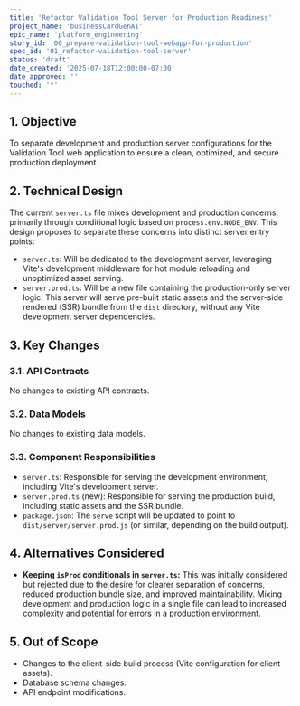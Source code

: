 ```yaml
---
title: 'Refactor Validation Tool Server for Production Readiness'
project_name: 'businessCardGenAI'
epic_name: 'platform_engineering'
story_id: '00_prepare-validation-tool-webapp-for-production'
spec_id: '01_refactor-validation-tool-server'
status: 'draft'
date_created: '2025-07-18T12:00:00-07:00'
date_approved: ''
touched: '*'
---
```


## 1. Objective

To separate development and production server configurations for the Validation Tool web application to ensure a clean, optimized, and secure production deployment.

## 2. Technical Design

The current `server.ts` file mixes development and production concerns, primarily through conditional logic based on `process.env.NODE_ENV`. This design proposes to separate these concerns into distinct server entry points:
*   `server.ts`: Will be dedicated to the development server, leveraging Vite's development middleware for hot module reloading and unoptimized asset serving.
*   `server.prod.ts`: Will be a new file containing the production-only server logic. This server will serve pre-built static assets and the server-side rendered (SSR) bundle from the `dist` directory, without any Vite development server dependencies.

## 3. Key Changes

### 3.1. API Contracts
No changes to existing API contracts.

### 3.2. Data Models
No changes to existing data models.

### 3.3. Component Responsibilities
*   `server.ts`: Responsible for serving the development environment, including Vite's development server.
*   `server.prod.ts` (new): Responsible for serving the production build, including static assets and the SSR bundle.
*   `package.json`: The `serve` script will be updated to point to `dist/server/server.prod.js` (or similar, depending on the build output).

## 4. Alternatives Considered

*   **Keeping `isProd` conditionals in `server.ts`:** This was initially considered but rejected due to the desire for clearer separation of concerns, reduced production bundle size, and improved maintainability. Mixing development and production logic in a single file can lead to increased complexity and potential for errors in a production environment.

## 5. Out of Scope

*   Changes to the client-side build process (Vite configuration for client assets).
*   Database schema changes.
*   API endpoint modifications.
